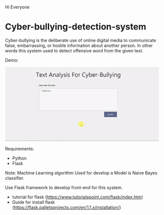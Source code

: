 Hi Everyone
# Cyber-bullying-detection-system
Cyber-bullying is the deliberate use of online digital media to communicate false, embarrassing, or hostile information about another person. 
In other words this system used to detect offensive word from the given text.

Demo:

![Demo](https://github.com/Sundaresan0502/Cyber-bullying-detection-system/blob/main/Demo_For_Cyber_Bullying_Detection_System.gif)

Requirements: 
 * Python 
 * Flask
   
Note:
Machine Learning algorithm Used for develop a Model is Naive Bayes classifier.

Use Flask framework to develop front-end for this system. 
* tutorial for flask (https://www.tutorialspoint.com/flask/index.htm)
* Guide for install flask (https://flask.palletsprojects.com/en/1.1.x/installation/)

